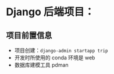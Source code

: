 # Django 后端项目：
## 项目前置信息
- 项目创建：`django-admin startapp trip`
- 开发时所使用的 conda 环境是 web
- 数据库建模工具 pdman

